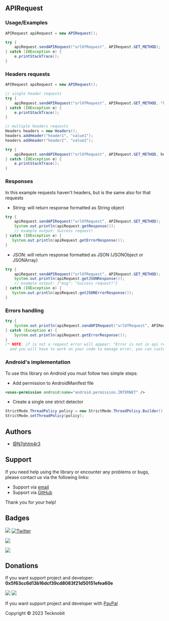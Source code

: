 ## APIRequest 
### Usage/Examples

```java
APIRequest apiRequest = new APIRequest();

try {
    apiRequest.sendAPIRequest("urlOfRequest", APIRequest.GET_METHOD);
} catch (IOException e) {
    e.printStackTrace();
}
```

### Headers requests

```java
APIRequest apiRequest = new APIRequest();

// single header requests
try {
    apiRequest.sendAPIRequest("urlOfRequest", APIRequest.GET_METHOD, "keyHeader", "valueHeader");
} catch (IOException e) {
    e.printStackTrace();
}

// multiple headers requests
Headers headers = new Headers();
headers.addHeader("header1", "value1");
headers.addHeader("header2", "value2");

try {
    apiRequest.sendAPIRequest("urlOfRequest", APIRequest.GET_METHOD, headers);
} catch (IOException e) {
    e.printStackTrace();
}
```
### Responses

In this example requests haven't headers, but is the same also for that requests

- String: will return response formatted as String object

```java
try {
    apiRequest.sendAPIRequest("urlOfRequest", APIRequest.GET_METHOD);
    System.out.println(apiRequest.getResponse());
    // example output: Success request!
} catch (IOException e) {
   System.out.println(apiRequest.getErrorResponse());
}
```

- JSON: will return response formatted as JSON (JSONObject or JSONArray)

```java
try {
    apiRequest.sendAPIRequest("urlOfRequest", APIRequest.GET_METHOD);
    System.out.println(apiRequest.getJSONResponse());
    // example output: {"msg": "Success request!"}
} catch (IOException e) {
   System.out.println(apiRequest.getJSONErrorResponse());
}
```

### Errors handling

```java
try {
    System.out.println(apiRequest.sendAPIRequest("urlOfRequest", APIRequest.GET_METHOD););
} catch (Exception e) {
    System.out.println(apiRequest.getErrorResponse());
}
/* NOTE: if is not a request error will appear: "Error is not in api request, check out your code"
  and you will have to work on your code to manage error, you can customize that message*/
```

### Android's implementation

To use this library on Android you must follow two simple steps:

- Add permission to AndroidManifest file

```xml
<uses-permission android:name="android.permission.INTERNET" />
```

- Create a single one strict detector

```java
StrictMode.ThreadPolicy policy = new StrictMode.ThreadPolicy.Builder().permitAll().build();
StrictMode.setThreadPolicy(policy);
```

## Authors

- [@N7ghtm4r3](https://www.github.com/N7ghtm4r3)

## Support

If you need help using the library or encounter any problems or bugs, please contact us via the following links:

- Support via <a href="mailto:infotecknobitcompany@gmail.com">email</a>
- Support via <a href="https://github.com/N7ghtm4r3/APIManager/issues/new">GitHub</a>

Thank you for your help!

## Badges

[![](https://img.shields.io/badge/Google_Play-414141?style=for-the-badge&logo=google-play&logoColor=white)](https://play.google.com/store/apps/developer?id=Tecknobit)
[![Twitter](https://img.shields.io/badge/Twitter-1DA1F2?style=for-the-badge&logo=twitter&logoColor=white)](https://twitter.com/tecknobit)

[![](https://img.shields.io/badge/Java-ED8B00?style=for-the-badge&logo=java&logoColor=white)](https://www.oracle.com/java/)

[![](https://jitpack.io/v/N7ghtm4r3/APIManager.svg)](https://jitpack.io/#N7ghtm4r3/APIManager)

## Donations

If you want support project and developer: **0x5f63cc6d13b16dcf39cd8083f21d50151efea60e**

![](https://img.shields.io/badge/Bitcoin-000000?style=for-the-badge&logo=bitcoin&logoColor=white)
![](https://img.shields.io/badge/Ethereum-3C3C3D?style=for-the-badge&logo=Ethereum&logoColor=white)

If you want support project and developer with <a href="https://www.paypal.com/donate/?hosted_button_id=5QMN5UQH7LDT4">PayPal</a>

Copyright © 2023 Tecknobit